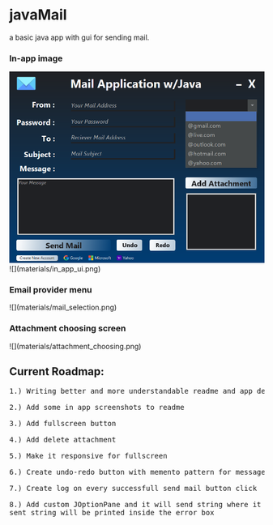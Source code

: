 <h1>javaMail</h1>
<p>a basic java app with gui for sending mail.</p>

<h3>In-app image</h3>
<img src="materials/in_app_ui.png">
![](materials/in_app_ui.png)

<h3>Email provider menu</h3>
![](materials/mail_selection.png)

<h3>Attachment choosing screen</h3>
![](materials/attachment_choosing.png) 

<h2>Current Roadmap:</h2>
<pre>
1.) Writing better and more understandable readme and app description. <br>
2.) Add some in app screenshots to readme <br>
3.) Add fullscreen button <br>
4.) Add delete attachment <br>
5.) Make it responsive for fullscreen <br>
6.) Create undo-redo button with memento pattern for message area <br>
7.) Create log on every successfull send mail button click <br>
8.) Add custom JOptionPane and it will send string where it is used and that 
sent string will be printed inside the error box
</pre>
